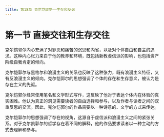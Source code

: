 ```yaml
---
title: 第18章 克尔恺郭尔——生存和反讽
---
```


# 第一节 直接交往和生存交往

克尔恺郭尔内心充满了对罪恶和痛苦的沉思和内省，以及对个体自由和自主的追求。这种内心张力来自于他的教养和环境，既包括新教虔信派的影响，也包括资产阶级自我肯定的倾向。

克尔恺郭尔与黑格尔和浪漫主义的关系也反映了这种张力，既有浪漫主义特征，又有反浪漫主义的倾向。克尔恺郭尔的思想强调了个体的存在和生存意义，被认为是存在主义的先驱。

克尔恺郭尔经常使用笔名和文学形式写作，这反映了他对于表达个体内在体验的真实困难。他认为真正的洞见需要读者的自由选择和参与，以及作者与读者之间的双重反思的交流。因此，克尔恺郭尔的作品需要以一种诗意的、文学的方式来传达。

克尔恺郭尔的思想强调了存在的视角，这源自于虔信派和浪漫主义之间的紧张关系。对于克尔凯郭尔的哲学存在着不同的解释，他的作品要求读者以一种主动的方式去理解和参与。